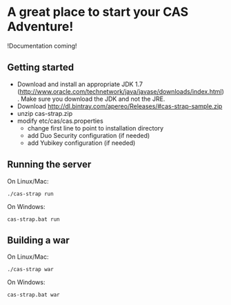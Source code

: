 # A great place to start your CAS Adventure!

!Documentation coming!

## Getting started

* Download and install an appropriate JDK 1.7 (http://www.oracle.com/technetwork/java/javase/downloads/index.html). Make sure you download the JDK and not the JRE.
* Download http://dl.bintray.com/apereo/Releases/#cas-strap-sample.zip
* unzip cas-strap.zip
* modify etc/cas/cas.properties
  * change first line to point to installation directory
  * add Duo Security configuration (if needed)
  * add Yubikey configuration (if needed)

## Running the server

On Linux/Mac:

```shell
./cas-strap run
```

On Windows:

```shell
cas-strap.bat run
```

## Building a war

On Linux/Mac:

```shell
./cas-strap war
```

On Windows:

```shell
cas-strap.bat war
```
